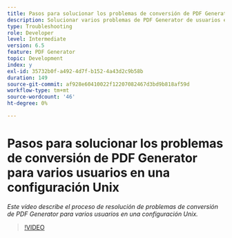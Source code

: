 ```yaml
---
title: Pasos para solucionar los problemas de conversión de PDF Generator para varios usuarios en una configuración Unix
description: Solucionar varios problemas de PDF Generator de usuarios en la instalación de UNIX.
type: Troubleshooting
role: Developer
level: Intermediate
version: 6.5
feature: PDF Generator
topic: Development
index: y
exl-id: 35732b0f-a492-4d7f-b152-4a43d2c9b58b
duration: 149
source-git-commit: af928e60410022f12207082467d3bd9b818af59d
workflow-type: tm+mt
source-wordcount: '46'
ht-degree: 0%

---
```



# Pasos para solucionar los problemas de conversión de PDF Generator para varios usuarios en una configuración Unix

*Este vídeo describe el proceso de resolución de problemas de conversión de PDF Generator para varios usuarios en una configuración Unix.*

>[!VIDEO](https://video.tv.adobe.com/v/335549?quality=12&learn=on)
